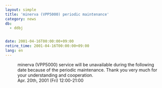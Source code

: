 ```yaml
---
layout: simple
title: 'minerva (VPP5000) periodic maintenance'
category: news
db:
  - ddbj


date: 2001-04-16T00:00:00+09:00
retire_time: 2001-04-16T00:00:00+09:00
lang: en
---
```


<dd>minerva (VPP5000) service will be unavailable during the following date because of the periodic maintenance. Thank you very much for your understanding and cooperation.<br>
<dd>Apr. 20th, 2001 (Fri) 12:00-21:00</dd>
</dd>
